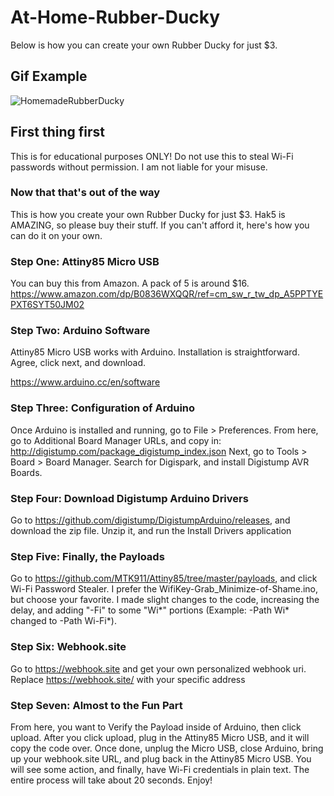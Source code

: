 # At-Home-Rubber-Ducky
Below is how you can create your own Rubber Ducky for just $3. 

## Gif Example
![HomemadeRubberDucky](https://user-images.githubusercontent.com/56332039/151614531-077adf95-5d0e-4024-a8e7-636cfa4494c1.gif)


## First thing first
This is for educational purposes ONLY! Do not use this to steal Wi-Fi passwords without permission. I am not liable for your misuse. 

### Now that that's out of the way

This is how you create your own Rubber Ducky for just $3. Hak5 is AMAZING, so please buy their stuff. If you can't afford it, here's how you can do it on your own.

### Step One: Attiny85 Micro USB

You can buy this from Amazon. A pack of 5 is around $16. https://www.amazon.com/dp/B0836WXQQR/ref=cm_sw_r_tw_dp_A5PPTYEPXT6SYT50JM02

### Step Two: Arduino Software

Attiny85 Micro USB works with Arduino. Installation is straightforward. Agree, click next, and download. 

https://www.arduino.cc/en/software

### Step Three: Configuration of Arduino

Once Arduino is installed and running, go to File > Preferences. From here, go to Additional Board Manager URLs, and copy in: http://digistump.com/package_digistump_index.json
Next, go to Tools > Board > Board Manager. Search for Digispark, and install Digistump AVR Boards.

### Step Four: Download Digistump Arduino Drivers

Go to https://github.com/digistump/DigistumpArduino/releases, and download the zip file. Unzip it, and run the Install Drivers application

### Step Five: Finally, the Payloads

Go to https://github.com/MTK911/Attiny85/tree/master/payloads, and click Wi-Fi Password Stealer. I prefer the WifiKey-Grab_Minimize-of-Shame.ino, but choose your favorite. I made slight changes to the code, increasing the delay, and adding "-Fi" to some "Wi*" portions (Example: -Path Wi* changed to -Path Wi-Fi*).

### Step Six: Webhook.site

Go to https://webhook.site and get your own personalized webhook uri. Replace https://webhook.site/<ADD-WEBHOOK-ADDRESS-HERE> with your specific address
  
### Step Seven: Almost to the Fun Part
  
  From here, you want to Verify the Payload inside of Arduino, then click upload. After you click upload, plug in the Attiny85 Micro USB, and it will copy the code over. Once done, unplug the Micro USB, close Arduino, bring up your webhook.site URL, and plug back in the Attiny85 Micro USB. You will see some action, and finally, have Wi-Fi credentials in plain text. The entire process will take about 20 seconds. Enjoy!

 
